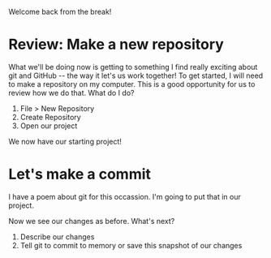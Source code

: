 Welcome back from the break!

# Review: Make a new repository

What we'll be doing now is getting to something I find really exciting about git and GitHub -- the way it let's us work together!  To get started, I will need to make a repository on my computer.  This is a good opportunity for us to review how we do that.  What do I do?

1. File > New Repository
1. Create Repository
1. Open our project

We now have our starting project!

# Let's make a commit

I have a poem about git for this occassion.  I'm going to put that in our project.

Now we see our changes as before.  What's next?

1. Describe our changes
1. Tell git to commit to memory or save this snapshot of our changes


